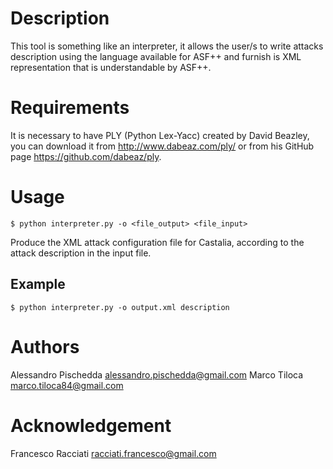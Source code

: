 Description
============
This tool is something like an interpreter, it allows the user/s to write attacks description using the language
 available for ASF++ and furnish is XML representation that is understandable by ASF++.


Requirements
============
It is necessary to have PLY (Python Lex-Yacc) created by David Beazley, you can download it from
http://www.dabeaz.com/ply/ or from his GitHub page https://github.com/dabeaz/ply.

Usage
=====

	$ python interpreter.py -o <file_output> <file_input>

Produce the XML attack configuration file for Castalia, according to the attack description in the input file.


Example
-------

	$ python interpreter.py -o output.xml description

Authors
=======
Alessandro Pischedda	alessandro.pischedda@gmail.com
Marco Tiloca		marco.tiloca84@gmail.com


Acknowledgement
===============
Francesco Racciati  racciati.francesco@gmail.com 

